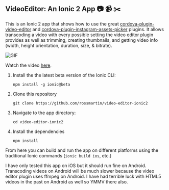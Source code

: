 ## VideoEditor: An Ionic 2 App :camera: :video_camera: :scissors:

This is an Ionic 2 app that shows how to use the great [cordova-plugin-video-editor](https://github.com/jbavari/cordova-plugin-video-editor) and [cordova-plugin-instagram-assets-picker](https://github.com/rossmartin/cordova-plugin-instagram-assets-picker) plugins. It allows transcoding a video with every possible setting the video editor plugin provides as well as trimming, creating thumbnails, and getting video info (width, height orientation, duration, size, & bitrate).

![GIF](example.gif)

Watch the video [here](https://youtu.be/WddM6xNlOuA).

1. Install the the latest beta version of the Ionic CLI:
    ```
    npm install -g ionic@beta
    ```

1. Clone this repository
    ```
    git clone https://github.com/rossmartin/video-editor-ionic2
    ```

1. Navigate to the app directory:
    ```
    cd video-editor-ionic2
    ```

1. Install the dependencies
    ```
    npm install
    ```

From here you can build and run the app on different platforms using the traditional Ionic commands (`ionic build ios`, etc.)

I have only tested this app on iOS but it should run fine on Android.  Transcoding videos on Android will be much slower because the video editor plugin uses ffmpeg on Android.  I have had terrible luck with HTML5 videos in the past on Android as well so YMMV there also.
